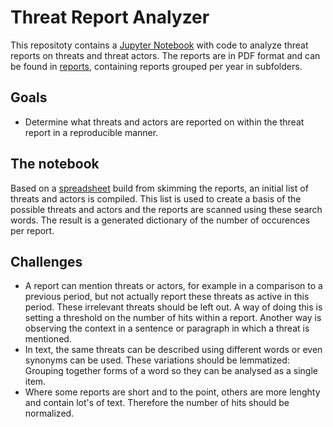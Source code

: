 # Threat Report Analyzer
This repositoty contains a [Jupyter Notebook](./report-analyzer.ipynb) with code to analyze threat reports on threats and threat actors. The reports are in PDF format and can be found in [reports](reports), containing reports grouped per year in subfolders.

## Goals
- Determine what threats and actors are reported on within the threat report in a reproducible manner. 

## The notebook
Based on a [spreadsheet](./Threat%20reports.xlsx) build from skimming the reports, an initial list of threats and actors is compiled.
This list is used to create a basis of the possible threats and actors and the reports are scanned using these search words. The result is a generated dictionary of the number of occurences per report.

## Challenges
- A report can mention threats or actors, for example in a comparison to a previous period, but not actually report these threats as active in this period. These irrelevant threats should be left out. A way of doing this is setting a threshold on the number of hits within a report. Another way is observing the context in a sentence or paragraph in which a threat is mentioned. 
- In text, the same threats can be described using different words or even synonyms can be used. These variations should be lemmatized: Grouping together forms of a word so they can be analysed as a single item.
- Where some reports are short and to the point, others are more lenghty and contain lot's of text. Therefore the number of hits should be normalized.

